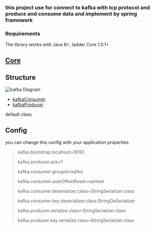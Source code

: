 ### this project use for connect to kafka with tcp protocol and produce and consume data and implement by spring framework

### Requirements
The library works with Java 8+, ladder Core 1.0.1+

## [Core](https://github.com/nimamoosavi/core/wiki)


## Structure

![kafka Diagram](https://github.com/nimamoosavi/kafka-client/wiki/images/kafka.png)


- [kafkaConsumer](KafkaConsumer)
- [kafkaProducer](KafkaProducer)

default class

## Config

you can change this config with your application properties

> kafka.bootstrap:localhost=9092
>
> kafka.producer.ack=1
>
> kafka.consumer.groupId=kafka
>
> kafka.consumer.autoOffsetReset=earliest
>
> kafka.consumer.deserializer.class=StringSerializer.class
>
> kafka.consumer.key.deserializer.class:StringDeSerializer
>
> kafka.producer.serialize.class=StringSerializer.class
>
> kafka.producer.key.serialize.class=StringSerializer.class
